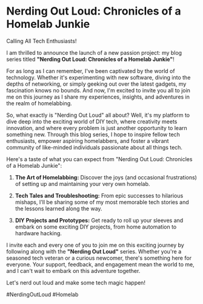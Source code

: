 # Nerding Out Loud: Chronicles of a Homelab Junkie

Calling All Tech Enthusiasts!

I am thrilled to announce the launch of a new passion project: my blog series titled **"Nerding Out Loud: Chronicles of a Homelab Junkie"**!

For as long as I can remember, I've been captivated by the world of technology. Whether it's experimenting with new software, diving into the depths of networking, or simply geeking out over the latest gadgets, my fascination knows no bounds. And now, I'm excited to invite you all to join me on this journey as I share my experiences, insights, and adventures in the realm of homelabbing.

So, what exactly is "Nerding Out Loud" all about? Well, it's my platform to dive deep into the exciting world of DIY tech, where creativity meets innovation, and where every problem is just another opportunity to learn something new. Through this blog series, I hope to inspire fellow tech enthusiasts, empower aspiring homelabbers, and foster a vibrant community of like-minded individuals passionate about all things tech.

Here's a taste of what you can expect from "Nerding Out Loud: Chronicles of a Homelab Junkie":

1. **The Art of Homelabbing:** Discover the joys (and occasional frustrations) of setting up and maintaining your very own homelab.
   
2. **Tech Tales and Troubleshooting:** From epic successes to hilarious mishaps, I'll be sharing some of my most memorable tech stories and the lessons learned along the way.
   
3. **DIY Projects and Prototypes:** Get ready to roll up your sleeves and embark on some exciting DIY projects, from home automation to hardware hacking.

I invite each and every one of you to join me on this exciting journey by following along with the **"Nerding Out Loud"** series. Whether you're a seasoned tech veteran or a curious newcomer, there's something here for everyone. Your support, feedback, and engagement mean the world to me, and I can't wait to embark on this adventure together.

Let's nerd out loud and make some tech magic happen!

#NerdingOutLoud #Homelab
